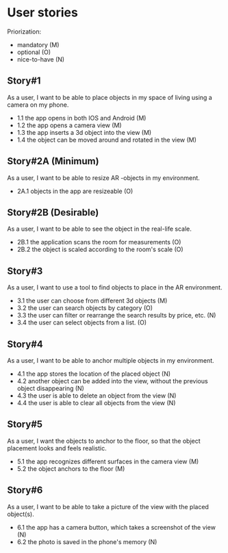 # User stories

Priorization: 
- mandatory (M)
- optional (O)
- nice-to-have (N)

## Story#1
As a user, I want to be able to place objects in my space of living using a camera on my phone.
- 1.1 the app opens in both IOS and Android (M)
- 1.2 the app opens a camera view (M)
- 1.3 the app inserts a 3d object into the view (M)
- 1.4 the object can be moved around and rotated in the view (M)

## Story#2A (Minimum)
As a user, I want to be able to resize AR -objects in my environment.
- 2A.1 objects in the app are resizeable (O)

## Story#2B (Desirable)
As a user, I want to be able to see the object in the real-life scale.
- 2B.1 the application scans the room for measurements (O)
- 2B.2 the object is scaled according to the room's scale (O)

## Story#3
As a user, I want to use a tool to find objects to place in the AR environment.
- 3.1 the user can choose from different 3d objects (M)
- 3.2 the user can search objects by category (O)
- 3.3 the user can filter or rearrange the search results by price, etc. (N)
- 3.4 the user can select objects from a list. (O)

## Story#4
As a user, I want to be able to anchor multiple objects in my environment.
- 4.1 the app stores the location of the placed object (N)
- 4.2 another object can be added into the view, without the previous object disappearing (N)
- 4.3 the user is able to delete an object from the view (N)
- 4.4 the user is able to clear all objects from the view (N)

## Story#5
As a user, I want the objects to anchor to the floor, so that the object placement looks and feels realistic.
- 5.1 the app recognizes different surfaces in the camera view (M)
- 5.2 the object anchors to the floor (M)

## Story#6
As a user, I want to be able to take a picture of the view with the placed object(s).
- 6.1 the app has a camera button, which takes a screenshot of the view (N)
- 6.2 the photo is saved in the phone's memory (N)
